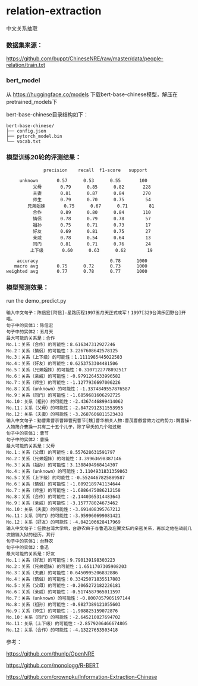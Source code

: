 # relation-extraction
中文关系抽取

### 数据集来源：
https://github.com/buppt/ChineseNRE/raw/master/data/people-relation/train.txt

### bert_model
从 https://huggingface.co/models 下载bert-base-chinese模型，解压在pretrained_models下

bert-base-chinese目录结构如下：
```
bert-base-chinese/
├── config.json
├── pytorch_model.bin
└── vocab.txt
```

### 模型训练20轮的评测结果：
```
              precision    recall  f1-score   support

     unknown       0.57      0.53      0.55       100
          父母       0.79      0.85      0.82       228
          夫妻       0.81      0.87      0.84       270
          师生       0.79      0.70      0.75        54
        兄弟姐妹       0.75      0.67      0.71        81
          合作       0.89      0.80      0.84       110
          情侣       0.78      0.79      0.78        57
          祖孙       0.75      0.71      0.73        17
          好友       0.69      0.81      0.75        27
          亲戚       0.78      0.54      0.64        13
          同门       0.81      0.71      0.76        24
         上下级       0.60      0.63      0.62        19

    accuracy                           0.78      1000
   macro avg       0.75      0.72      0.73      1000
weighted avg       0.77      0.78      0.77      1000
```

### 模型预测效果：

run the demo_predict.py

```
输入中文句子：陈信宏[阿信]-星路历程1997五月天正式成军！1997[329台湾乐团野台]开唱。
句子中的实体1：陈信宏
句子中的实体2：五月天
最大可能的关系是：合作
No.1：关系（合作）的可能性：8.616347312927246
No.2：关系（情侣）的可能性：3.2267608642578125
No.3：关系（上下级）的可能性：1.1111985445022583
No.4：关系（好友）的可能性：0.6253753304481506
No.5：关系（兄弟姐妹）的可能性：0.3107122778892517
No.6：关系（亲戚）的可能性：-0.9791264533996582
No.7：关系（师生）的可能性：-1.1277936697006226
No.8：关系（unknown）的可能性：-1.3374849557876587
No.9：关系（同门）的可能性：-1.6859681606292725
No.10：关系（祖孙）的可能性：-2.4367446899414062
No.11：关系（父母）的可能性：-2.8472912311553955
No.12：关系（夫妻）的可能性：-3.2687606811523438
输入中文句子：勤曹乘曹京曹棘曹宪曹节[魏]曹华相关人物:曹茂曹叡曾效力过的势力:魏曹操-人物简介曹操一共有二十五个儿子，除了早夭的几个和过继
句子中的实体1：曹节
句子中的实体2：曹操
最大可能的关系是：父母
No.1：关系（父母）的可能性：8.557628631591797
No.2：关系（兄弟姐妹）的可能性：3.39963698387146
No.3：关系（祖孙）的可能性：3.1388494968414307
No.4：关系（unknown）的可能性：3.1104931831359863
No.5：关系（上下级）的可能性：-0.5524467825889587
No.6：关系（情侣）的可能性：-1.0892189741134644
No.7：关系（师生）的可能性：-1.6886475086212158
No.8：关系（合作）的可能性：-2.1440365314483643
No.9：关系（亲戚）的可能性：-3.157778024673462
No.10：关系（夫妻）的可能性：-3.691408395767212
No.11：关系（同门）的可能性：-3.959960699081421
No.12：关系（好友）的可能性：-4.042106628417969
输入中文句子：任教台湾大学后，台静农由于与鲁迅及左翼文坛的亲密关系，再加之他在战前几次锒铛入狱的经历，其行
句子中的实体1：台静农
句子中的实体2：鲁迅
最大可能的关系是：好友
No.1：关系（好友）的可能性：9.790139198303223
No.2：关系（兄弟姐妹）的可能性：1.6511707305908203
No.3：关系（夫妻）的可能性：0.6450995206832886
No.4：关系（情侣）的可能性：0.33425071835517883
No.5：关系（父母）的可能性：-0.2065272182226181
No.6：关系（亲戚）的可能性：-0.5174587965011597
No.7：关系（unknown）的可能性：-0.8007057905197144
No.8：关系（祖孙）的可能性：-0.9827389121055603
No.9：关系（师生）的可能性：-1.908825159072876
No.10：关系（同门）的可能性：-2.645210027694702
No.11：关系（上下级）的可能性：-2.8579206466674805
No.12：关系（合作）的可能性：-4.13227653503418
```

参考：

https://github.com/thunlp/OpenNRE

https://github.com/monologg/R-BERT

https://github.com/crownpku/Information-Extraction-Chinese

